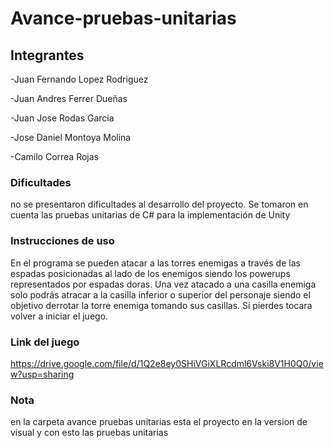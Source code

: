 # Avance-pruebas-unitarias

## Integrantes

-Juan Fernando Lopez Rodriguez

-Juan Andres Ferrer Dueñas

-Juan Jose Rodas Garcia

-Jose Daniel Montoya Molina

-Camilo Correa Rojas

### Dificultades

no se presentaron dificultades al desarrollo del proyecto.
Se tomaron en cuenta las pruebas unitarias de C# para la implementación de Unity

### Instrucciones de uso

En el programa se pueden atacar a las torres enemigas a través de las espadas posicionadas al lado de los enemigos siendo los powerups representados por espadas doras. Una vez atacado a una casilla enemiga solo podrás atracar a la casilla inferior o superior del personaje siendo el objetivo derrotar la torre enemiga tomando sus casillas. Si pierdes tocara volver a iniciar el juego.

### Link del juego

https://drive.google.com/file/d/1Q2e8ey0SHiVGiXLRcdml6Vski8V1H0Q0/view?usp=sharing

### Nota
 en la carpeta avance pruebas unitarias esta el proyecto en la version de visual y con esto las pruebas unitarias

